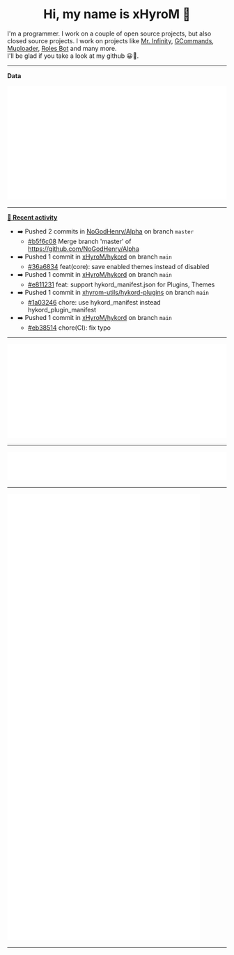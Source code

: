 <p align="center">
    <!-- <img src="https://avatars.githubusercontent.com/u/56601352" width="192" alt="hyro's pfp" /> -->
    <h1 align="center">Hi, my name is xHyroM 👋</h1>
</p>

I'm a programmer. I work on a couple of open source projects, but also closed source projects. I work on projects like [Mr. Infinity](https://discord.com/oauth2/authorize?client_id=720321585625694239&scope=bot%20applications.commands&permissions=8&redirect_uri=https://blobs.gq/imanager&prompt=consent&response_type=code), [GCommands](https://github.com/Garlic-Team/GCommands), [Muploader](https://github.com/xHyroM/Muploader), [Roles Bot](https://github.com/xHyroM/roles-bot) and many more.  
I'll be glad if you take a look at my github 😀👀.

___
**Data**

<img src="https://github.com/xHyroM/xHyroM/blob/master/.cache/base.svg">

___

**[📰 Recent activity](https://github.com/xHyroM)**
* ➡️ Pushed 2 commits in [NoGodHenry/Alpha](https://github.com/NoGodHenry/Alpha) on branch `master`
  * [#b5f6c08](https://github.com/NoGodHenry/Alpha/commit/b5f6c08) Merge branch &#39;master&#39; of https://github.com/NoGodHenry/Alpha
* ➡️ Pushed 1 commit in [xHyroM/hykord](https://github.com/xHyroM/hykord) on branch `main`
  * [#36a6834](https://github.com/xHyroM/hykord/commit/36a6834) feat(core): save enabled themes instead of disabled
* ➡️ Pushed 1 commit in [xHyroM/hykord](https://github.com/xHyroM/hykord) on branch `main`
  * [#e811231](https://github.com/xHyroM/hykord/commit/e811231) feat: support hykord_manifest.json for Plugins, Themes
* ➡️ Pushed 1 commit in [xhyrom-utils/hykord-plugins](https://github.com/xhyrom-utils/hykord-plugins) on branch `main`
  * [#1a03246](https://github.com/xhyrom-utils/hykord-plugins/commit/1a03246) chore: use hykord_manifest instead hykord_plugin_manifest
* ➡️ Pushed 1 commit in [xHyroM/hykord](https://github.com/xHyroM/hykord) on branch `main`
  * [#eb38514](https://github.com/xHyroM/hykord/commit/eb38514) chore(CI): fix typo


___

<img src="https://github.com/xHyroM/xHyroM/blob/master/.cache/isocalendar.svg">

___

<img src="https://github.com/xHyroM/xHyroM/blob/master/.cache/languages.svg">

___

<img src="https://github.com/xHyroM/xHyroM/blob/master/.cache/achievements.svg">

___

